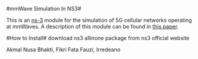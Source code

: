 #mmWave Simulation In NS3#

This is an [ns-3](https://www.nsnam.org "ns-3 Website") module for the simulation
of 5G cellular networks operating at mmWaves. A description of this module can be found in [this paper](https://ieeexplore.ieee.org/document/8344116/ "mmwave paper").

#How to Install#
download ns3 allinone package from ns3 official website

Akmal Nusa Bhakti, Fikri Fata Fauzi, Irredeano

